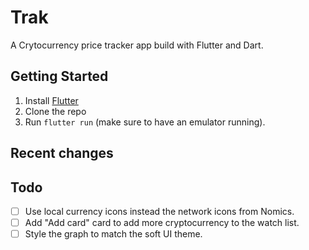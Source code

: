 # Trak

A Crytocurrency price tracker app build with Flutter and Dart.

## Getting Started

1. Install [Flutter](https://flutter.io)
2. Clone the repo
3. Run `flutter run` (make sure to have an emulator running).

## Recent changes
## Todo

- [ ] Use local currency icons instead the network icons from Nomics.
- [ ] Add "Add card" card to add more cryptocurrency to the watch list.
- [ ] Style the graph to match the soft UI theme.
